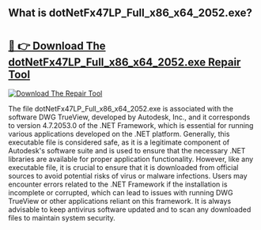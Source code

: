 ## What is dotNetFx47LP_Full_x86_x64_2052.exe? 

# <h2><a href="https://exedetect.com/download.php?dotNetFx47LP_Full_x86_x64_2052.exe">🔗 👉 Download The dotNetFx47LP_Full_x86_x64_2052.exe Repair Tool</a></h2>

[![Download The Repair Tool](https://exedetect.com/download-button.jpg)](https://exedetect.com/download.php?dotNetFx47LP_Full_x86_x64_2052.exe)

The file dotNetFx47LP_Full_x86_x64_2052.exe is associated with the software DWG TrueView, developed by Autodesk, Inc., and it corresponds to version 4.7.2053.0 of the .NET Framework, which is essential for running various applications developed on the .NET platform. Generally, this executable file is considered safe, as it is a legitimate component of Autodesk's software suite and is used to ensure that the necessary .NET libraries are available for proper application functionality. However, like any executable file, it is crucial to ensure that it is downloaded from official sources to avoid potential risks of virus or malware infections. Users may encounter errors related to the .NET Framework if the installation is incomplete or corrupted, which can lead to issues with running DWG TrueView or other applications reliant on this framework. It is always advisable to keep antivirus software updated and to scan any downloaded files to maintain system security.